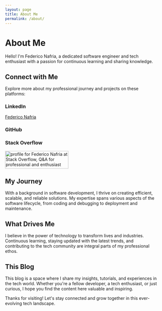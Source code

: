 ```yaml
---
layout: page
title: About Me
permalink: /about/
---
```


# About Me

Hello! I'm Federico Nafria, a dedicated software engineer and tech enthusiast with a passion for continuous learning and sharing knowledge.

## Connect with Me

Explore more about my professional journey and projects on these platforms:

### LinkedIn
<script src="https://platform.linkedin.com/badges/js/profile.js" async defer type="text/javascript"></script>
<div class="badge-base LI-profile-badge" data-locale="en_US" data-size="medium" data-theme="light" data-type="VERTICAL" data-vanity="federiconafria" data-version="v1"><a class="badge-base__link LI-simple-link" href="https://pl.linkedin.com/in/federiconafria?trk=profile-badge">Federico Nafria</a></div>

### GitHub
<div class="github-card" data-github="driv" data-width="400" data-height="" data-theme="default"></div>
<script src="//cdn.jsdelivr.net/github-cards/latest/widget.js"></script>

### Stack Overflow
<a href="http://stackoverflow.com/users/469679/federico-nafria">
<img src="http://stackoverflow.com/users/flair/469679.png" width="208" height="58" alt="profile for Federico Nafria at Stack Overflow, Q&amp;A for professional and enthusiast programmers" title="profile for Federico Nafria at Stack Overflow, Q&amp;A for professional and enthusiast programmers">
</a>

## My Journey

With a background in software development, I thrive on creating efficient, scalable, and reliable solutions. My expertise spans various aspects of the software lifecycle, from coding and debugging to deployment and maintenance.

## What Drives Me

I believe in the power of technology to transform lives and industries. Continuous learning, staying updated with the latest trends, and contributing to the tech community are integral parts of my professional ethos.

## This Blog

This blog is a space where I share my insights, tutorials, and experiences in the tech world. Whether you're a fellow developer, a tech enthusiast, or just curious, I hope you find the content here valuable and inspiring.

Thanks for visiting! Let's stay connected and grow together in this ever-evolving tech landscape.